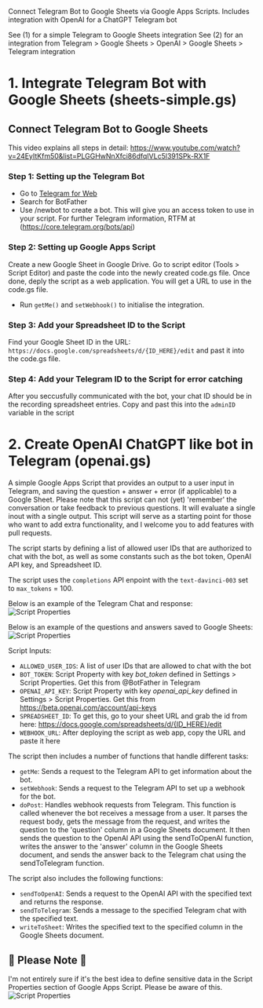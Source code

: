 Connect Telegram Bot to Google Sheets via Google Apps Scripts. Includes integration with OpenAI for a ChatGPT Telegram bot

See (1) for a simple Telegram to Google Sheets integration
See (2) for an integration from Telegram > Google Sheets > OpenAI > Google Sheets > Telegram integration

# 1. Integrate Telegram Bot with Google Sheets (sheets-simple.gs)
## Connect Telegram Bot to Google Sheets
This video explains all steps in detail: https://www.youtube.com/watch?v=24EyItKfm50&list=PLGGHwNnXfci86dfqIVLc5l391SPk-RX1F

### Step 1: Setting up the Telegram Bot
- Go to [Telegram for Web](https://web.telegram.org/)
- Search for BotFather
- Use /newbot to create a bot. This will give you an access token to use in your script. For further Telegram information, RTFM at (https://core.telegram.org/bots/api)

### Step 2: Setting up Google Apps Script
Create a new Google Sheet in Google Drive. Go to script editor (Tools > Script Editor) and paste the code into the newly created code.gs file. Once done, deply the script as a web application. You will get a URL to use in the code.gs file.

- Run `getMe()` and `setWebhook()` to initialise the integration.

### Step 3: Add your Spreadsheet ID to the Script
Find your Google Sheet ID in the URL: `https://docs.google.com/spreadsheets/d/{ID_HERE}/edit` and past it into the code.gs file.

### Step 4: Add your Telegram ID to the Script for error catching
After you seccusfully communicated with the bot, your chat ID should be in the recording spreadsheet entries. Copy and past this into the `adminID` variable in the script

# 2. Create OpenAI ChatGPT like bot in Telegram (openai.gs)
A simple Google Apps Script that provides an output to a user input in Telegram, and saving the question + answer + error (if applicable) to a Google Sheet.
Please note that this script can not (yet) 'remember' the conversation or take feedback to previous questions. It will evaluate a single inout with a single output.
This script will serve as a starting point for those who want to add extra functionality, and I welcome you to add features with pull requests.

The script starts by defining a list of allowed user IDs that are authorized to chat with the bot, as well as some constants such as the bot token, OpenAI API key, and Spreadsheet ID.

The script uses the `completions` API enpoint with the `text-davinci-003` set to `max_tokens` = 100.

Below is an example of the Telegram Chat and response:
![Script Properties](https://github.com/meneer-code/Connect-Telegram-Bot-to-Google-Sheets/blob/master/screenshots/telegram-chat.png?raw=true)

Below is an example of the questions and answers saved to Google Sheets:
![Script Properties](https://github.com/meneer-code/Connect-Telegram-Bot-to-Google-Sheets/blob/master/screenshots/openai-google-sheets.png?raw=true)

Script Inputs:
- `ALLOWED_USER_IDS`: A list of user IDs that are allowed to chat with the bot
- `BOT_TOKEN`: Script Property with key *bot_token* defined in Settings > Script Properties. Get this from @BotFather in Telegram
- `OPENAI_API_KEY`: Script Property with key *openai_api_key* defined in Settings > Script Properties. Get this from https://beta.openai.com/account/api-keys
- `SPREADSHEET_ID`: To get this, go to your sheet URL and grab the id from here: https://docs.google.com/spreadsheets/d/{ID_HERE}/edit
- `WEBHOOK_URL`: After deploying the script as web app, copy the URL and paste it here


The script then includes a number of functions that handle different tasks:
- `getMe`: Sends a request to the Telegram API to get information about the bot.
- `setWebhook`: Sends a request to the Telegram API to set up a webhook for the bot.
- `doPost`: Handles webhook requests from Telegram. This function is called whenever the bot receives a message from a user. It parses the request body, gets the message from the request, and writes the question to the 'question' column in a Google Sheets document. It then sends the question to the OpenAI API using the sendToOpenAI function, writes the answer to the 'answer' column in the Google Sheets document, and sends the answer back to the Telegram chat using the sendToTelegram function.

The script also includes the following functions:
- `sendToOpenAI`: Sends a request to the OpenAI API with the specified text and returns the response.
- `sendToTelegram`: Sends a message to the specified Telegram chat with the specified text.
- `writeToSheet`: Writes the specified text to the specified column in the Google Sheets document.

## 🚨 Please Note 🚨
I'm not entirely sure if it's the best idea to define sensitive data in the Script Properties section of Google Apps Script. Please be aware of this.
![Script Properties](https://github.com/meneer-code/Connect-Telegram-Bot-to-Google-Sheets/blob/master/screenshots/script-properties.jpg?raw=true)
